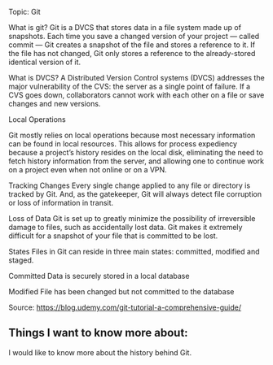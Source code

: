 Topic: Git

What is git?
Git is a DVCS that stores data in a file system made up of snapshots. Each time you save a changed version of your project — called commit — Git creates a snapshot of the file and stores a reference to it. If the file has not changed, Git only stores a reference to the already-stored identical version of it.

What is DVCS?
A Distributed Version Control systems (DVCS) addresses the major vulnerability of the CVS: the server as a single point of failure. If a CVS goes down, collaborators cannot work with each other on a file or save changes and new versions.

Local Operations

Git mostly relies on local operations because most necessary information can be found in local resources. This allows for process expediency because a project’s history resides on the local disk, eliminating the need to fetch history information from the server, and allowing one to continue work on a project even when not online or on a VPN.

Tracking Changes
Every single change applied to any file or directory is tracked by Git. And, as the gatekeeper, Git will always detect file corruption or loss of information in transit.

Loss of Data
Git is set up to greatly minimize the possibility of irreversible damage to files, such as accidentally lost data. Git makes it extremely difficult for a snapshot of your file that is committed to be lost.

States
Files in Git can reside in three main states: committed, modified and staged.

Committed
Data is securely stored in a local database

Modified
File has been changed but not committed to the database

Source: <https://blog.udemy.com/git-tutorial-a-comprehensive-guide/>

## Things I want to know more about:
I would like to know more about the history behind Git.
